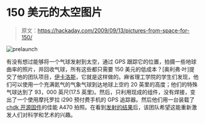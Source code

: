 # 150 美元的太空图片

> 原文：<https://hackaday.com/2009/09/13/pictures-from-space-for-150/>

![prelaunch](img/46df85f62165d28e4daa922f5a091d98.png "prelaunch")

有没有想过能够将一个气球发射到太空，通过 GPS 跟踪它的位置，拍摄一些地球曲率的照片，并回收气球，所有这些都只需要 150 美元的低成本？[奥利弗·叶]提交了他的团队项目，[伊卡洛斯](http://space.1337arts.com/)，它就是这样做的。麻省理工学院的学生们发现，他们可以使用一个充满氦气的气象气球到达地球上空约 20 英里的高度；他们的特殊气球达到了 93，000 英尺(17.5 英里)。然后，只利用现成的组件，没有焊接，变出了一个使用摩托罗拉 i290 预付费手机的 GPS 追踪器。然后他们用一台装载了 [chdk 开源固件](http://hackaday.com/2008/05/27/how-to-expand-your-camera-with-chdk/)的佳能 A470 拍照。在看到[发射的结果](http://space.1337arts.com/flight)后，该团队希望这能重新激发人们对科学和艺术的兴趣。
